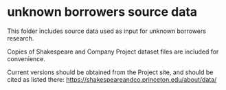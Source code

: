 # unknown borrowers source data

This folder includes source data used as input for unknown borrowers research.

Copies of Shakespeare and Company Project dataset files are included for convenience.

Current versions should be obtained from the Project site, and should be cited as listed there:
https://shakespeareandco.princeton.edu/about/data/